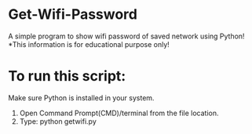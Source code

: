 # Get-Wifi-Password
A simple program to show wifi password of saved network using Python!
*This information is for educational purpose only! 

# To run this script:
Make sure Python is installed in your system.
1) Open Command Prompt(CMD)/terminal from the file location.
3) Type: python getwifi.py
